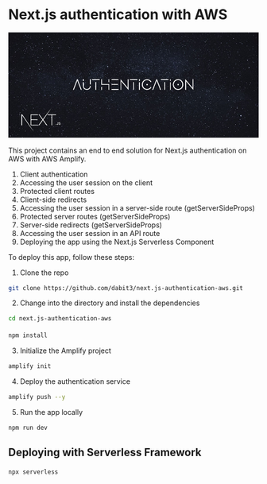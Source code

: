 # Next.js authentication with AWS

![](header.jpg)

This project contains an end to end solution for Next.js authentication on AWS with AWS Amplify.

1. Client authentication
2. Accessing the user session on the client
3. Protected client routes
4. Client-side redirects
5. Accessing the user session in a server-side route (getServerSideProps)
6. Protected server routes (getServerSideProps)
7. Server-side redirects (getServerSideProps)
8. Accessing the user session in an API route
9. Deploying the app using the Next.js Serverless Component

To deploy this app, follow these steps:

1. Clone the repo

```sh
git clone https://github.com/dabit3/next.js-authentication-aws.git
```

2. Change into the directory and install the dependencies

```sh
cd next.js-authentication-aws

npm install
```

3. Initialize the Amplify project

```sh
amplify init
```

4. Deploy the authentication service

```sh
amplify push --y
```

5. Run the app locally

```sh
npm run dev
```

## Deploying with Serverless Framework

```sh
npx serverless
```